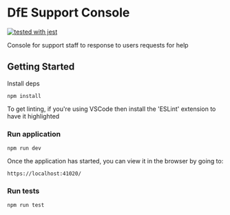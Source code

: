 # DfE Support Console

[![tested with jest](https://img.shields.io/badge/tested_with-jest-99424f.svg)](https://github.com/facebook/jest)

Console for support staff to response to users requests for help

## Getting Started

Install deps

```
npm install
```

To get linting, if you're using VSCode then install the 'ESLint' extension to have it highlighted

### Run application

```
npm run dev
```

Once the application has started, you can view it in the browser by going to:

```
https://localhost:41020/
```

### Run tests

```
npm run test
```
